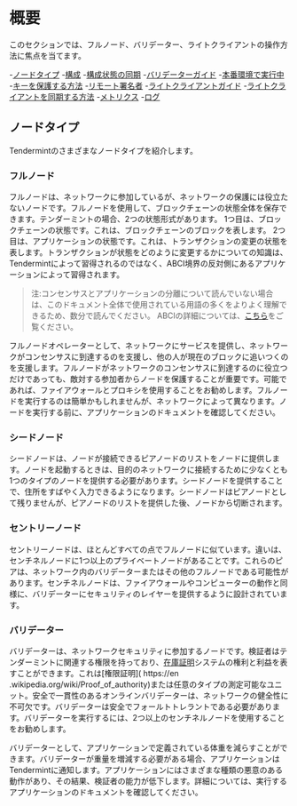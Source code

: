 # 概要

このセクションでは、フルノード、バリデーター、ライトクライアントの操作方法に焦点を当てます。

-[ノードタイプ](#node-types)
-[構成](./configuration.md)
  -[構成状態の同期](./state-sync.md)
-[バリデーターガイド](./validators.md)
  -[本番環境で実行中](./running-in-production.md)
  -[キーを保護する方法](./validators.md#validator_keys)
  -[リモート署名者](./remote-signer.md)
-[ライトクライアントガイド](./light-client.md)
  -[ライトクライアントを同期する方法](./light-client.md#)
-[メトリクス](./metrics.md)
-[ログ](./logging.md)

## ノードタイプ

Tendermintのさまざまなノードタイプを紹介します。

### フルノード

 フルノードは、ネットワークに参加しているが、ネットワークの保護には役立たないノードです。フルノードを使用して、ブロックチェーンの状態全体を保存できます。テンダーミントの場合、2つの状態形式があります。 1つ目は、ブロックチェーンの状態です。これは、ブロックチェーンのブロックを表します。 2つ目は、アプリケーションの状態です。これは、トランザクションの変更の状態を表します。トランザクションが状態をどのように変更するかについての知識は、Tendermintによって習得されるのではなく、ABCI境界の反対側にあるアプリケーションによって習得されます。

 >注:コンセンサスとアプリケーションの分離について読んでいない場合は、このドキュメント全体で使用されている用語の多くをよりよく理解できるため、数分で読んでください。 ABCIの詳細については、[こちら](../app-dev/app-architecture.md)をご覧ください。

 フルノードオペレーターとして、ネットワークにサービスを提供し、ネットワークがコンセンサスに到達するのを支援し、他の人が現在のブロックに追いつくのを支援します。フルノードがネットワークのコンセンサスに到達するのに役立つだけであっても、敵対する参加者からノードを保護することが重要です。可能であれば、ファイアウォールとプロキシを使用することをお勧めします。フルノードを実行するのは簡単かもしれませんが、ネットワークによって異なります。ノードを実行する前に、アプリケーションのドキュメントを確認してください。

### シードノード

 シードノードは、ノードが接続できるピアノードのリストをノードに提供します。ノードを起動するときは、目的のネットワークに接続するために少なくとも1つのタイプのノードを提供する必要があります。シードノードを提供することで、住所をすばやく入力できるようになります。シードノードはピアノードとして残りませんが、ピアノードのリストを提供した後、ノードから切断されます。

### セントリーノード

 セントリーノードは、ほとんどすべての点でフルノードに似ています。違いは、センチネルノードに1つ以上のプライベートノードがあることです。これらのピアは、ネットワーク内のバリデーターまたはその他のフルノードである可能性があります。センチネルノードは、ファイアウォールやコンピューターの動作と同様に、バリデーターにセキュリティのレイヤーを提供するように設計されています。

### バリデーター

バリデーターは、ネットワークセキュリティに参加するノードです。検証者はテンダーミントに関連する権限を持っており、[在庫証明](https://en.wikipedia.org/wiki/Proof_of_stake)システムの権利と利益を表すことができます。これは[権限証明]( https://en .wikipedia.org/wiki/Proof_of_authority)または任意のタイプの測定可能なユニット。安全で一貫性のあるオンラインバリデーターは、ネットワークの健全性に不可欠です。バリデーターは安全でフォールトトレラントである必要があります。バリデーターを実行するには、2つ以上のセンチネルノードを使用することをお勧めします。

バリデーターとして、アプリケーションで定義されている体重を減らすことができます。バリデーターが重量を増減する必要がある場合、アプリケーションはTendermintに通知します。アプリケーションにはさまざまな種類の悪意のある動作があり、その結果、検証者の能力が低下します。詳細については、実行するアプリケーションのドキュメントを確認してください。
